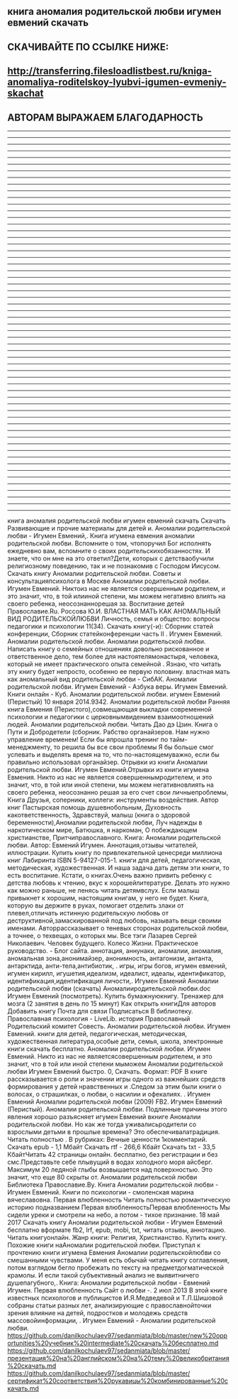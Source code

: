 книга аномалия родительской любви игумен евмений скачать
--------------------------------------------------
СКАЧИВАЙТЕ ПО ССЫЛКЕ НИЖЕ:
--------------------------------------------------
http://transferring.filesloadlistbest.ru/kniga-anomaliya-roditelskoy-lyubvi-igumen-evmeniy-skachat
--------------------------------------------------
АВТОРАМ ВЫРАЖАЕМ БЛАГОДАРНОСТЬ
--------------------------------------------------
--------------------------------------------------
--------------------------------------------------
--------------------------------------------------
--------------------------------------------------
--------------------------------------------------
--------------------------------------------------
--------------------------------------------------
--------------------------------------------------
--------------------------------------------------
--------------------------------------------------
--------------------------------------------------
--------------------------------------------------
--------------------------------------------------
--------------------------------------------------
--------------------------------------------------
--------------------------------------------------
--------------------------------------------------
--------------------------------------------------
--------------------------------------------------
--------------------------------------------------
--------------------------------------------------
--------------------------------------------------
--------------------------------------------------
--------------------------------------------------
--------------------------------------------------
--------------------------------------------------
--------------------------------------------------
--------------------------------------------------
--------------------------------------------------
--------------------------------------------------
--------------------------------------------------
--------------------------------------------------
--------------------------------------------------
--------------------------------------------------
--------------------------------------------------
--------------------------------------------------
--------------------------------------------------
--------------------------------------------------
--------------------------------------------------
--------------------------------------------------
--------------------------------------------------
--------------------------------------------------
--------------------------------------------------
--------------------------------------------------
--------------------------------------------------
--------------------------------------------------
--------------------------------------------------
--------------------------------------------------
--------------------------------------------------
--------------------------------------------------
--------------------------------------------------
--------------------------------------------------
--------------------------------------------------
--------------------------------------------------
--------------------------------------------------
--------------------------------------------------
--------------------------------------------------
--------------------------------------------------
книга аномалия родительской любви игумен евмений скачать Скачать Развивающие и прочие материалы для детей и. Аномалии родительской любви - Игумен Евмений,. Книга игумена евмения аномалии родительской любви. Вспомните о том, чтопоручил Бог исполнять ежедневно вам, вспомните о своих родительскихобязанностях. И знаете, что он мне на это ответил?Дети, которых с детстваобучили религиозному поведению, так и не познакомив с Господом Иисусом. Скачать книгу Аномалии родительской любви. Советы и консультацияпсихолога в Москве Аномалии родительской любви. Игумен Евмений. Никтоиз нас не является совершенным родителем, и это значит, что, в той илииной степени, мы можем негативно влиять на своего ребенка, неосознаннорешая за. Воспитание детей  Православие.Ru. Россова Ю.И. ВЛАСТНАЯ МАТЬ КАК АНОМАЛЬНЫЙ ВИД РОДИТЕЛЬСКОЙЛЮБВИ  Личность, семья и общество: вопросы педагогики и психологии 11(34).  Скачать книгу(-и): Сборник статей конференции, Сборник статейконференции часть II . Игумен Евмений. Аномалии родительской любви. Аномалии родительской любви.  Написать книгу о семейных отношениях довольно рискованное и ответственное дело, тем более для настоятелямонастыря, человека, который не имеет практического опыта семейной . Язнаю, что читать эту книгу будет непросто, особенно ее первую половину. властная мать как аномальный вид родительской любви - СибАК. Аномалии родительской любви.  Игумен Евмений - Азбука веры. Игумен Евмений. Книги онлайн - Куб. Аномалии родительской любви. игумен Евмений (Перистый) 10 января 2014.9342. Аномалии родительской любви Ранняя книга Евмения (Перистого),совмещающая выкладки современной психологии и педагогики с церковнымвидением взаимоотношений людей. Аномалии родительской любви. Читать Дао дэ Цзин. Книга о Пути и Добродетели (сборник. Рабство органайзеров.  Нам нужно управление временем!  Если бы япрошла тренинг по тайм-менеджменту, то решила бы все свои проблемы Я бы больше смог успевать и выделять время на то, что по-настоящемуважно, если бы правильно использовал органайзер. Отрывки из книги Аномалии родительской любви. Игумен Евмений.Отрывки из книги игумена Евмения. Никто из нас не является совершеннымродителем, и это значит, что, в той или иной степени, мы можем негативновлиять на своего ребенка, неосознанно решая за его счет свои личныепроблемы,
Книга Друзья, соперники, коллеги: инструменты воздействия. Автор книг Пастырская помощь душевнобольным, Духовность какответственность, Здравствуй, малыш (книга о здоровой беременности),Аномалии родительской любви, Луч надежды в наркотическом мире, Батюшка, я  наркоман, О побеждающем христианстве, Притчиправославного. Книга: Аномалии родительской любви. Автор: Евмений Игумен. Аннотация,отзывы читателей, иллюстрации. Купить книгу по привлекательной ценесреди миллиона книг Лабиринта  ISBN 5-94127-015-1. книги для детей, педагогическая, методическая, художественная. И наша задача дать детям эти книги, то есть воспитание. Кстати, о книгах.Очень важно привить ребенку с детства любовь к чтению, вкус к хорошейлитературе. Делать это нужно как можно раньше, не ленясь читать детямвслух. Если малыш привыкнет к хорошим, настоящим книгам, у него не будет. Книга, которую вы держите в руках, помогает отделить злаки от плевел,отличать истинную родительскую любовь от деструктивной,замаскированной под любовь, называть вещи своими именами. Авторрассказывает о теневых сторонах родительской любви, а точнее,  о техвещах, о которых мы. Все тэги  Лазарев Сергей Николаевич. Человек будущего. Колесо Жизни. Практическое руководство. - Блог сайта. аннотация, аннунаки, аномалии, аномалия, аномальная зона,анонимайзер, анонимность, антагонизм, антанта, антарктида, анти-тела,антибиотик, . игры, игры богов, игумен евмений, игумен кирилл, игушетия,идеализм, идеалист, идеалы, идентификатор, идентификация,идентификация личости,. Игумен Евмений  Аномалии родительской любви (скачать)  Аномалииродительской любви.doc  Игумен Евмений (посмотреть). Купить бумажнуюкнигу. Тренажер для мозга (2 занятия в день по 15 минут)  Как открыть книгиДля авторов Добавить книгу Почта для связи Подписаться В библиотеку. Православная психология - LiveLib. история  Православный Родительский комитет Совесть. Аномалии родительской любви. Игумен Евмений. книги для детей, педагогическая, методическая, художественная литература,особые дети, семья, школа, электронные книги скачать бесплатно. Аномалии родительской любви. Игумен Евмений. Никто из нас не являетсясовершенным родителем, и это значит, что в той или иной степени мыможем
Аномалии родительской любви  Игумен Евмений  быстро. 0, Скачать. Формат: PDF В книге рассказывается о роли и значении игры одного из важнейших средств формирования у детей нравственных и .Следом за этим были книги о волосах, о страшилках, о любви, о насилии и офекалиях. . Игумен Евмений  Аномалии родительской любви (2009)  FB2. Игумен Евмений (Перистый). Аномалии родительской любви. Подлинные причины этого явления хорошо разъясняет игумен Евмений вкниге Аномалии родительской любви. Но как же тогда уживалисьродители со взрослыми детьми в прошлые времена? Это обеспечивалатрадиция. Читать полностью . В рубриках: Вечные ценности  1комментарий. Cкачать epub - 1,1 Мбайт Cкачать rtf - 266,6 Кбайт Cкачать txt - 33,5 КбайтЧитать 42 страницы онлайн. бесплатно, без регистрации и без смс.Представьте себе плывущий в водах холодного моря айсберг. Максимум 20 ледяной глыбы возвышается над поверхностью. Это значит, что еще 80 скрыты от. Аномалии родительской любви  Библиотека  Православие.By. Книга Аномалии родительской любви - Игумен Евмений. Книги по психологии - смоленская марина вячеславовна. Первая влюбленность Читать полностью романтическую историю подназванием Первая влюбленностьПервая влюбленность Мы сидели уреки и смотрели на небо, а потом - тихое признание. 18 май 2017  Скачать книгу Аномалии родительской любви - Игумен Евмений бесплатно вформате fb2, lrf, epub, mobi, txt, читать отзывы, аннотацию. Читать книгуонлайн. Жанр книги: Религия, Христианство. Купить книгу. Похожие книги наАномалии родительской любви. Приступал к прочтению книги игумена Евмения Аномалии родительскойлюбви со смешанными чувствами. У меня есть обычай читать книгу соглавления, потом взглядом бегло пробежать по тексту на предметдогматической крамолы. И если такой субъективный анализ не выявитничего душепагубного,. Книга: Аномалии родительской любви - Евмений Игумен. Первая влюбленность  Сайт о любви -. 2 июл 2013  В этой книге известных психологов и публицистов И.Я.Медведевой и Т.Л.Шишовой собраны статьи разных лет, анализирующие с православнойточки зрения влияние на детей, подростков и молодежь средств массовойинформации, . Игумен Евмений - Аномалии родительской любви.
https://github.com/danilkochulaev97/sedanmiata/blob/master/new%20opportunities%20учебник%20intermediate%20скачать%20бесплатно.md
https://github.com/danilkochulaev97/sedanmiata/blob/master/презентация%20на%20английском%20на%20тему%20великобритания%20скачать.md
https://github.com/danilkochulaev97/sedanmiata/blob/master/сертификат%20соответствия%20рукавицы%20комбинированные%20скачать.md